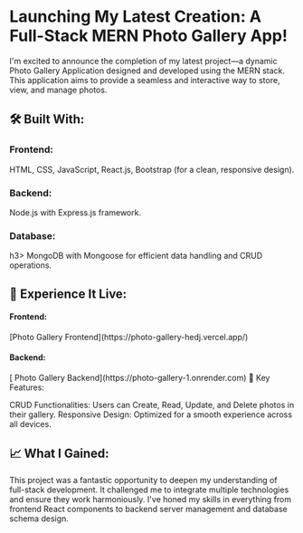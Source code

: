 
<h1>Launching My Latest Creation: A Full-Stack MERN Photo Gallery App!</h1>

I'm excited to announce the completion of my latest project—a dynamic Photo Gallery Application designed and developed using the MERN stack. This application aims to provide a seamless and interactive way to store, view, and manage photos.

<h2>🛠️ Built With:</h2>

<h3>Frontend:</h3> HTML, CSS, JavaScript, React.js, Bootstrap (for a clean, responsive design).
<h3>Backend: </h3>Node.js with Express.js framework.
<h3>Database:</h3>h3> MongoDB with Mongoose for efficient data handling and CRUD operations.
<h2>🔗 Experience It Live:</h2>

<h4>Frontend:</h4> [Photo Gallery Frontend](https://photo-gallery-hedj.vercel.app/)
<h4>Backend:</h4>[ Photo Gallery Backend](https://photo-gallery-1.onrender.com)
🔑 Key Features:

CRUD Functionalities: Users can Create, Read, Update, and Delete photos in their gallery.
Responsive Design: Optimized for a smooth experience across all devices.
<h2>📈 What I Gained:</h2>
This project was a fantastic opportunity to deepen my understanding of full-stack development. It challenged me to integrate multiple technologies and ensure they work harmoniously. I've honed my skills in everything from frontend React components to backend server management and database schema design.
